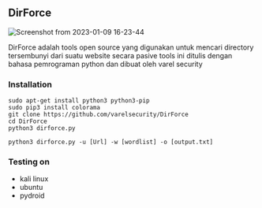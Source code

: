 ## DirForce

![Screenshot from 2023-01-09 16-23-44](https://user-images.githubusercontent.com/105418279/211276134-320ffaef-489b-4768-a60d-bceb78ca2a67.png)

DirForce adalah tools open source yang digunakan untuk mencari directory tersembunyi dari suatu website secara pasive tools ini ditulis dengan bahasa pemrograman python dan dibuat oleh varel security

### Installation
```
sudo apt-get install python3 python3-pip
sudo pip3 install colorama
git clone https://github.com/varelsecurity/DirForce
cd DirForce
python3 dirforce.py

python3 dirforce.py -u [Url] -w [wordlist] -o [output.txt]

```

### Testing on 

* kali linux
* ubuntu
* pydroid
